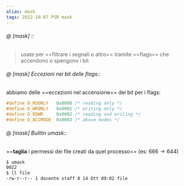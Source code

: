 ```yaml
---
alias: mask
tags: 2022-10-07 PSR mask
---
```


###### @ [mask] ::
> usate per ==filtrare i segnali o altro== tramite ==flags== che accendono o spengono i bit
<!--ID: 1671893032085-->


###### @ [mask] Eccezioni nei bit delle flags::
abbiamo delle ==eccezioni nel accensione== dei bit per i flags:
```c
#define O_RDONLY   0x0000 /* reading only */
#define O_WRONLY   0x0001 /* writing only */
#define O_RDWR     0x0002 /* reading and writing */
#define O_ACCMODE  0x0003 /* above modes */
```
<!--ID: 1671893633500-->



###### @ [mask] Builtin umask::
==**taglia** i permessi dei file creati da quel processo== (es: $666\to 644$)
```bash
$ umask
0022
$ ll file
-rw-r--r-- 1 docente staff 0 14 Ott 09:02 file
```
<!--ID: 1671893633505-->

